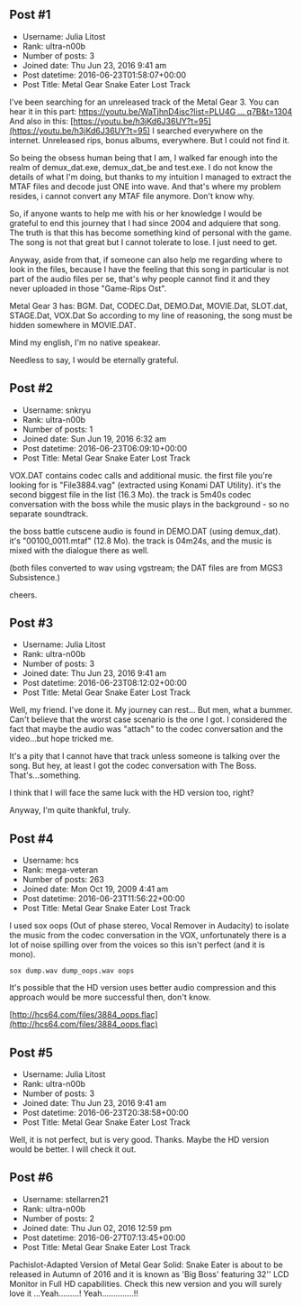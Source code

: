 ## Post #1
- Username: Julia Litost
- Rank: ultra-n00b
- Number of posts: 3
- Joined date: Thu Jun 23, 2016 9:41 am
- Post datetime: 2016-06-23T01:58:07+00:00
- Post Title: Metal Gear Snake Eater Lost Track

I've been searching for an unreleased track of the Metal Gear 3. You can hear it in this part: [https://youtu.be/WaTjhnD4isc?list=PLU4G ... q7B&t=1304](https://youtu.be/WaTjhnD4isc?list=PLU4GD_G543eODgA4sqYoN9VppfLfzZq7B&t=1304) And also in this: [https://youtu.be/h3jKd6J36UY?t=95](https://youtu.be/h3jKd6J36UY?t=95) I searched everywhere on the internet. Unreleased rips, bonus albums, everywhere. But I could not find it.

So being the obsess human being that I am, I walked far enough into the realm of demux_dat.exe, demux_dat_be and test.exe. 
I do not know the details of what I'm doing, but thanks to my intuition I managed to extract the MTAF files and decode just ONE into wave. And that's where my problem resides, i cannot convert any MTAF file anymore. Don't know why. 

So, if anyone wants to help me with his or her knowledge I would be grateful to end this journey that I had since 2004 and adquiere that song. 
The truth is that this has become something kind of personal with the game. The song is not that great but I cannot tolerate to lose. I just need to get. 

Anyway, aside from that, if someone can also help me regarding where to look in the files, because I have the feeling that this song in particular is not part of the audio files per se, that's why people cannot find it and they never uploaded in those "Game-Rips Ost". 

Metal Gear 3 has: BGM. Dat, CODEC.Dat, DEMO.Dat, MOVIE.Dat, SLOT.dat, STAGE.Dat, VOX.Dat 
So according to my line of reasoning, the song must be hidden somewhere in MOVIE.DAT. 

Mind my english, I'm no native speakear. 

Needless to say, I would be eternally grateful.
## Post #2
- Username: snkryu
- Rank: ultra-n00b
- Number of posts: 1
- Joined date: Sun Jun 19, 2016 6:32 am
- Post datetime: 2016-06-23T06:09:10+00:00
- Post Title: Metal Gear Snake Eater Lost Track

VOX.DAT contains codec calls and additional music.
the first file you're looking for is "File3884.vag" (extracted using Konami DAT Utility).
it's the second biggest file in the list (16.3 Mo).
the track is 5m40s codec conversation with the boss while the music plays in the background - so no separate soundtrack.

the boss battle cutscene audio is found in DEMO.DAT (using demux_dat).
it's "00100_0011.mtaf"  (12.8 Mo).
the track is 04m24s, and the music is mixed with the dialogue there as well.

(both files converted to wav using vgstream; the DAT files are from MGS3 Subsistence.)

cheers.
## Post #3
- Username: Julia Litost
- Rank: ultra-n00b
- Number of posts: 3
- Joined date: Thu Jun 23, 2016 9:41 am
- Post datetime: 2016-06-23T08:12:02+00:00
- Post Title: Metal Gear Snake Eater Lost Track

Well, my friend. I've done it. My journey can rest...
But men, what a bummer. Can't believe that the worst case scenario is the one I got. 
I considered the fact that maybe the audio was "attach" to the codec conversation and the video...but hope tricked me. 

It's a pity that I cannot have that track unless someone is talking over the song. 
But hey, at least I got the codec conversation with The Boss. That's...something. 

I think that I will face the same luck with the HD version too, right?

Anyway, I'm quite thankful, truly.
## Post #4
- Username: hcs
- Rank: mega-veteran
- Number of posts: 263
- Joined date: Mon Oct 19, 2009 4:41 am
- Post datetime: 2016-06-23T11:56:22+00:00
- Post Title: Metal Gear Snake Eater Lost Track

I used sox oops (Out of phase stereo, Vocal Remover in Audacity) to isolate the music from the codec conversation in the VOX, unfortunately there is a lot of noise spilling over from the voices so this isn't perfect (and it is mono).

```
sox dump.wav dump_oops.wav oops
```
It's possible that the HD version uses better audio compression and this approach would be more successful then, don't know.

[http://hcs64.com/files/3884_oops.flac](http://hcs64.com/files/3884_oops.flac)
## Post #5
- Username: Julia Litost
- Rank: ultra-n00b
- Number of posts: 3
- Joined date: Thu Jun 23, 2016 9:41 am
- Post datetime: 2016-06-23T20:38:58+00:00
- Post Title: Metal Gear Snake Eater Lost Track

Well, it is not perfect, but is very good. Thanks. Maybe the HD version would be better. I will check it out.
## Post #6
- Username: stellarren21
- Rank: ultra-n00b
- Number of posts: 2
- Joined date: Thu Jun 02, 2016 12:59 pm
- Post datetime: 2016-06-27T07:13:45+00:00
- Post Title: Metal Gear Snake Eater Lost Track

Pachislot-Adapted Version of Metal Gear Solid: Snake Eater is about to be released in Autumn of 2016 and it is known as 'Big Boss' featuring 32'' LCD Monitor in Full HD capabilities.
Check this new version and you will surely love it ...Yeah.........! Yeah..............!!
